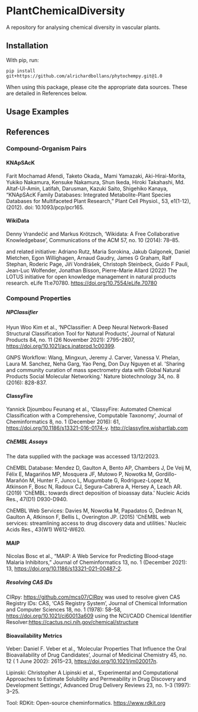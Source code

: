 # PlantChemicalDiversity

A repository for analysing chemical diversity in vascular plants.

## Installation

With pip, run:

`pip install git+https://github.com/alrichardbollans/phytochempy.git@1.0`

When using this package, please cite the appropriate data sources. These are detailed in References below.

## Usage Examples

## References

### Compound-Organism Pairs

#### KNApSAcK

Farit Mochamad Afendi, Taketo Okada,, Mami Yamazaki, Aki-Hirai-Morita, Yukiko Nakamura,
Kensuke Nakamura, Shun Ikeda, Hiroki Takahashi, Md. Altaf-Ul-Amin, Latifah, Darusman, Kazuki
Saito, Shigehiko Kanaya, “KNApSAcK Family Databases: Integrated Metabolite-Plant Species
Databases for Multifaceted Plant Research,” Plant Cell Physiol., 53, e1(1-12), (2012). doi:
10.1093/pcp/pcr165.

#### WikiData

Denny Vrandečić and Markus Krötzsch, ‘Wikidata: A Free Collaborative Knowledgebase’, Communications of the ACM 57, no. 10 (2014): 78–85.

and related initiative:
Adriano Rutz, Maria Sorokina, Jakub Galgonek, Daniel Mietchen, Egon Willighagen, Arnaud Gaudry, James G Graham,
Ralf Stephan, Roderic Page, Jiří Vondrášek, Christoph Steinbeck, Guido F Pauli, Jean-Luc Wolfender, Jonathan Bisson,
Pierre-Marie Allard (2022)
The LOTUS initiative for open knowledge management in natural products research.
eLife 11:e70780. https://doi.org/10.7554/eLife.70780

### Compound Properties

##### NPClassifier

Hyun Woo Kim et al., ‘NPClassifier: A Deep Neural Network-Based Structural Classification Tool for Natural Products’,
Journal of Natural Products 84, no. 11 (26 November 2021): 2795–2807, https://doi.org/10.1021/acs.jnatprod.1c00399.

GNPS Workflow:
Wang, Mingxun, Jeremy J. Carver, Vanessa V. Phelan, Laura M. Sanchez, Neha Garg, Yao Peng, Don Duy Nguyen et al. 'Sharing and community curation of
mass spectrometry data with Global Natural Products Social Molecular Networking.' Nature biotechnology 34, no. 8 (2016): 828-837.

#### ClassyFire

Yannick Djoumbou Feunang et al., ‘ClassyFire: Automated Chemical Classification with a Comprehensive, Computable Taxonomy’,
Journal of Cheminformatics 8, no. 1 (December 2016): 61, https://doi.org/10.1186/s13321-016-0174-y.
http://classyfire.wishartlab.com

##### ChEMBL Assays

The data supplied with the package was accessed 13/12/2023.

ChEMBL Database:
Mendez D, Gaulton A, Bento AP, Chambers J, De Veij M, Félix E, Magariños MP, Mosquera JF, Mutowo P, Nowotka M, Gordillo-Marañón M, Hunter F, Junco L,
Mugumbate G, Rodriguez-Lopez M, Atkinson F, Bosc N, Radoux CJ, Segura-Cabrera A, Hersey A, Leach AR. (2019) 'ChEMBL: towards direct deposition of
bioassay data.' Nucleic Acids Res., 47(D1) D930-D940.

ChEMBL Web Services:
Davies M, Nowotka M, Papadatos G, Dedman N, Gaulton A, Atkinson F, Bellis L, Overington JP. (2015) 'ChEMBL web services: streamlining access to drug
discovery data and utilities.' Nucleic Acids Res., 43(W1) W612-W620.

#### MAIP

Nicolas Bosc et al., “MAIP: A Web Service for Predicting Blood‐stage Malaria Inhibitors,”
Journal of Cheminformatics 13, no. 1 (December 2021): 13, https://doi.org/10.1186/s13321-021-00487-2.

##### Resolving CAS IDs

CIRpy: https://github.com/mcs07/CIRpy was used to resolve given CAS Registry IDs:
CAS, ‘CAS Registry System’, Journal of Chemical Information and Computer Sciences 18, no. 1 (1978): 58–58, https://doi.org/10.1021/ci60013a609
using the NCI/CADD Chemical Identifier Resolver:https://cactus.nci.nih.gov/chemical/structure

#### Bioavailability Metrics

Veber:
Daniel F. Veber et al., ‘Molecular Properties That Influence the Oral Bioavailability of Drug Candidates’, Journal of Medicinal Chemistry 45, no. 12 (
1 June 2002): 2615–23, https://doi.org/10.1021/jm020017n.

Lipinski:
Christopher A Lipinski et al., ‘Experimental and Computational Approaches to Estimate Solubility and Permeability in Drug Discovery and Development
Settings’, Advanced Drug Delivery Reviews 23, no. 1–3 (1997): 3–25.

Tool:
RDKit: Open-source cheminformatics. https://www.rdkit.org
